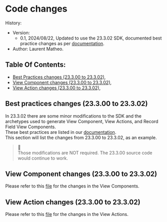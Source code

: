 # Code changes
History:
* Version:
    * 0.1, 2024/08/22, Updated to use the 23.3.02 SDK, documented best practice changes as per [documentation](https://docs.bmc.com/docs/innovationsuite/233/introduction-to-view-components-and-view-actions-1342726343.html?src=search).
* Author: Laurent Matheo.


## Table Of Contents:
* [Best Practices changes (23.3.00 to 23.3.02)](#bp-23302),
* [View Component changes (23.3.00 to 23.3.02)](#vc-23302),
* [View Action changes (23.3.00 to 23.3.02)](#ac-23302),

<a name="bp-23302"></a>
## Best practices changes (23.3.00 to 23.3.02)  
In 23.3.02 there are some minor modifications to the SDK and the archetypes used to generate View Component, View Actions, and Record Field View Components.  
These best practices are listed in our [documentation](https://docs.bmc.com/docs/innovationsuite/233/introduction-to-view-components-and-view-actions-1342726343.html?src=search).  
This section will list the changes from 23.3.00 to 23.3.02, as an example.  

> :memo:  
> Those modifications are NOT required. The 23.3.00 source code would continue to work.  
  
  
<a name="vc-23302"></a>
## View Component changes (23.3.00 to 23.3.02)  
Please refer to this [file](./_docs/VIEW_COMPONENT.MD) for the changes in the View Components.  
  
<a name="ac-23302"></a>
## View Action changes (23.3.00 to 23.3.02)  
Please refer to this [file](./_docs/VIEW_COMPONENT.MD) for the changes in the View Actions.
